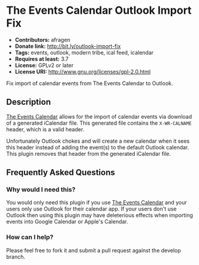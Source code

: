 # The Events Calendar Outlook Import Fix #
* **Contributors:** afragen
* **Donate link:** <http://bit.ly/outlook-import-fix>
* **Tags:** events, outlook, modern tribe, ical feed, icalendar
* **Requires at least:** 3.7
* **License:** GPLv2 or later
* **License URI:** <http://www.gnu.org/licenses/gpl-2.0.html>

Fix import of calendar events from The Events Calendar to Outlook.

## Description ##

[The Events Calendar](https://wordpress.org/plugins/the-events-calendar) allows for the import of calendar events via download of a generated iCalendar file. This generated file contains the `X-WR-CALNAME` header, which is a valid header.

Unfortunately Outlook chokes and will create a new calendar when it sees this header instead of adding the event(s) to the default Outlook calendar. This plugin removes that header from the generated iCalendar file.

## Frequently Asked Questions ##

### Why would I need this? ###

You would only need this plugin if you use [The Events Calendar](https://wordpress.org/plugins/the-events-calendar) and your users only use Outlook for their calendar app. If your users don't use Outlook then using this plugin may have deleterious effects when importing events into Google Calendar or Apple's Calendar.

### How can I help? ###

Please feel free to fork it and submit a pull request against the develop branch.
